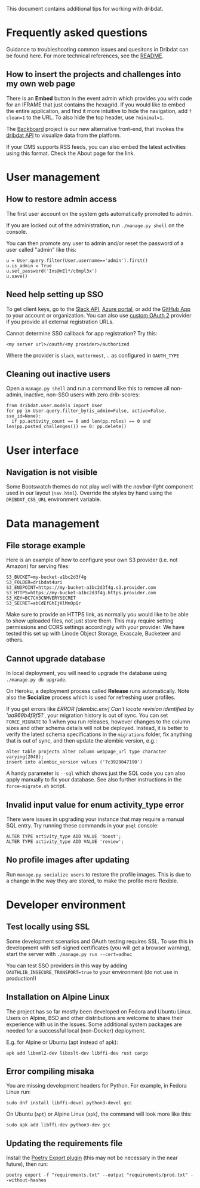 This document contains additional tips for working with dribdat.

# Frequently asked questions

Guidance to troubleshooting common issues and quesitons in Dribdat can be found here.
For more technical references, see the [README](https://codeberg.org/dribdat/dribdat#dribdat).

## How to insert the projects and challenges into my own web page

There is an **Embed** button in the event admin which provides you with code for an IFRAME that just contains the hexagrid. If you would like to embed the entire application, and find it more intuitive to hide the navigation, add `?clean=1` to the URL. To also hide the top header, use `?minimal=1`.

The [Backboard](https://codeberg.org/dribdat/backboard) project is our new alternative front-end, that invokes the [dribdat API](#API) to visualize data from the platform.

If your CMS supports RSS feeds, you can also embed the latest activities using this format. Check the About page for the link.

# User management

## How to restore admin access

The first user account on the system gets automatically promoted to admin.

If you are locked out of the administration, run `./manage.py shell` on the console.

You can then promote any user to admin and/or reset the password of a user called "admin" like this:

```
u = User.query.filter(User.username=='admin').first()
u.is_admin = True
u.set_password('Ins@nEl*/c0mpl3x')
u.save()
```

## Need help setting up SSO

To get client keys, go to the [Slack API](https://api.slack.com/apps/), [Azure portal](https://portal.azure.com/#blade/Microsoft_AAD_RegisteredApps/ApplicationsListBlade), or add the [GitHub App](https://github.com/apps/dribdat) to your account or organization. You can also use [custom OAuth 2](https://flask-dance.readthedocs.io/en/latest/providers.html#custom) provider if you provide all external registration URLs.

Cannot determine SSO callback for app registration? Try this:

`<my server url>/oauth/<my provider>/authorized`

Where the provider is `slack`, `mattermost`, .. as configured in `OAUTH_TYPE`

## Cleaning out inactive users

Open a `manage.py shell` and run a command like this to remove all non-admin, inactive, non-SSO users with zero drib-scores:

```
from dribdat.user.models import User
for pp in User.query.filter_by(is_admin=False, active=False, sso_id=None):
  if pp.activity_count == 0 and len(pp.roles) == 0 and len(pp.posted_challenges()) == 0: pp.delete()
```

# User interface

## Navigation is not visible

Some Bootswatch themes do not play well with the *navbar-light* component used in our layout (`nav.html`). Override the styles by hand using the `DRIBDAT_CSS_URL` environment variable.

# Data management

## File storage example

Here is an example of how to configure your own S3 provider (i.e. not Amazon) for serving files:

```
S3_BUCKET=my-bucket-a1bc2d3f4g
S3_FOLDER=dribdat4uri
S3_ENDPOINT=https://my-bucket-a1bc2d3f4g.s3.provider.com
S3_HTTPS=https://my-bucket-a1bc2d3f4g.https.provider.com
S3_KEY=BC7CH3CNMVERYSECRET
S3_SECRET=abCdEfGhIjKlMnOpQr
```

Make sure to provide an HTTPS link, as normally you would like to be able to show uploaded files, not just store them. This may require setting permissions and CORS settings accordingly with your provider. We have tested this set up with Linode Object Storage, Exascale, Bucketeer and others.

## Cannot upgrade database

In local deployment, you will need to upgrade the database using `./manage.py db upgrade`.

On Heroku, a deployment process called **Release** runs automatically. Note also the **Socialize** process which is used for refreshing user profiles.

If you get errors like *ERROR [alembic.env] Can't locate revision identified by 'aa969b4f9f51'*, your migration history is out of sync. You can set `FORCE_MIGRATE` to 1 when you run releases, however changes to the column sizes and other schema details will not be deployed. Instead, it is better to verify the latest schema specifications in the `migrations` folder, fix anything that is out of sync, and then update the alembic version, e.g.:

```
alter table projects alter column webpage_url type character varying(2048);
insert into alembic_version values ('7c3929047190')
```

A handy parameter is `--sql` which shows just the SQL code you can also apply manually to fix your database. See also further instructions in the `force-migrate.sh` script.

## Invalid input value for enum activity_type error

There were issues in upgrading your instance that may require a manual SQL entry. Try running these commands in your `psql` console:

```
ALTER TYPE activity_type ADD VALUE 'boost';
ALTER TYPE activity_type ADD VALUE 'review';
```

## No profile images after updating

Run `manage.py socialize users` to restore the profile images. This is due to a change in the way they are stored, to make the profile more flexible.

# Developer environment

## Test locally using SSL

Some development scenarios and OAuth testing requires SSL. To use this in development with self-signed certificates (you will get a browser warning), start the server with `./manage.py run --cert=adhoc`

You can test SSO providers in this way by adding `OAUTHLIB_INSECURE_TRANSPORT=true` to your environment (do not use in production!)

## Installation on Alpine Linux

The project has so far mostly been developed on Fedora and Ubuntu Linux. Users on Alpine, BSD and other distributions are welcome to share their experience with us in the Issues. Some additional system packages are needed for a successful local (non-Docker) deployment.

E.g. for Alpine or Ubuntu (apt instead of apk):

```
apk add libxml2-dev libxslt-dev libffi-dev rust cargo
```

## Error compiling misaka

You are missing development headers for Python. For example, in Fedora Linux run:

```
sudo dnf install libffi-devel python3-devel gcc
```

On Ubuntu (`apt`) or Alpine Linux (`apk`), the command will look more like this:

```
sudo apk add libffi-dev python3-dev gcc
```

## Updating the requirements file

Install the [Poetry Export plugin](https://github.com/python-poetry/poetry-plugin-export) (this may not be necessary in the near future), then run:

`poetry export -f "requirements.txt" --output "requirements/prod.txt" --without-hashes`
